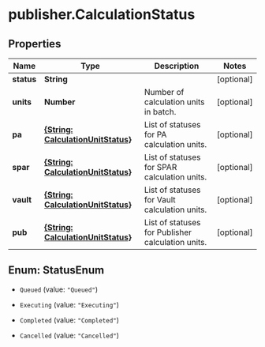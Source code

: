 # publisher.CalculationStatus

## Properties

Name | Type | Description | Notes
------------ | ------------- | ------------- | -------------
**status** | **String** |  | [optional] 
**units** | **Number** | Number of calculation units in batch. | [optional] 
**pa** | [**{String: CalculationUnitStatus}**](CalculationUnitStatus.md) | List of statuses for PA calculation units. | [optional] 
**spar** | [**{String: CalculationUnitStatus}**](CalculationUnitStatus.md) | List of statuses for SPAR calculation units. | [optional] 
**vault** | [**{String: CalculationUnitStatus}**](CalculationUnitStatus.md) | List of statuses for Vault calculation units. | [optional] 
**pub** | [**{String: CalculationUnitStatus}**](CalculationUnitStatus.md) | List of statuses for Publisher calculation units. | [optional] 



## Enum: StatusEnum


* `Queued` (value: `"Queued"`)

* `Executing` (value: `"Executing"`)

* `Completed` (value: `"Completed"`)

* `Cancelled` (value: `"Cancelled"`)




